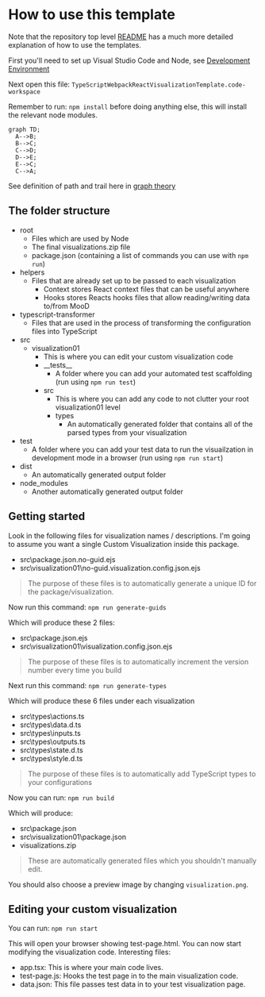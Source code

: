 # How to use this template

Note that the repository top level [README](../../README.md) has a much more detailed explanation of how to use the templates.

First you'll need to set up Visual Studio Code and Node, see [Development Environment](../../README.md#development-environment)

Next open this file: ```TypeScriptWebpackReactVisualizationTemplate.code-workspace```

Remember to run: ```npm install``` before doing anything else, this will install the relevant node modules.

```mermaid
graph TD;
  A-->B;
  B-->C;
  C-->D;
  D-->E;
  E-->C;
  C-->A;
```

See definition of path and trail here in [graph theory](https://en.wikipedia.org/wiki/Path_(graph_theory))

## The folder structure

- root
  - Files which are used by Node
  - The final visualizations.zip file
  - package.json (containing a list of commands you can use with ```npm run```)
- helpers
  - Files that are already set up to be passed to each visualization
    - Context stores React context files that can be useful anywhere
    - Hooks stores Reacts hooks files that allow reading/writing data to/from MooD
- typescript-transformer
  - Files that are used in the process of transforming the configuration files into TypeScript
- src
  - visualization01
    - This is where you can edit your custom visualization code
    - \_\_tests__
      - A folder where you can add your automated test scaffolding (run using ```npm run test```)
    - src
      - This is where you can add any code to not clutter your root visualization01 level
      - types
        - An automatically generated folder that contains all of the parsed types from your visualization
- test
  - A folder where you can add your test data to run the visuailzation in development mode in a browser (run using ```npm run start```)
- dist
  - An automatically generated output folder
- node_modules
  - Another automatically generated output folder

## Getting started

Look in the following files for visualization names / descriptions. I'm going to assume you want a single Custom Visualization inside this package.

- src\package.json.no-guid.ejs
- src\visualization01\no-guid.visualization.config.json.ejs

> The purpose of these files is to automatically generate a unique ID for the package/visualization.

Now run this command: ```npm run generate-guids```

Which will produce these 2 files:

- src\package.json.ejs
- src\visualization01\visualization.config.json.ejs

> The purpose of these files is to automatically increment the version number every time you build

Next run this command: ```npm run generate-types```

Which will produce these 6 files under each visualization

- src\types\actions.ts
- src\types\data.d.ts
- src\types\inputs.ts
- src\types\outputs.ts
- src\types\state.d.ts
- src\types\style.d.ts

> The purpose of these files is to automatically add TypeScript types to your configurations

Now you can run: ```npm run build```

Which will produce:

- src\package.json
- src\visualization01\package.json
- visualizations.zip

> These are automatically generated files which you shouldn't manually edit.

You should also choose a preview image by changing ```visualization.png```.

## Editing your custom visualization

You can run: ```npm run start```

This will open your browser showing test-page.html. You can now start modifying the visualization code.
Interesting files:

- app.tsx: This is where your main code lives.
- test-page.js: Hooks the test page in to the main visualization code.
- data.json: This file passes test data in to your test visualization page.
